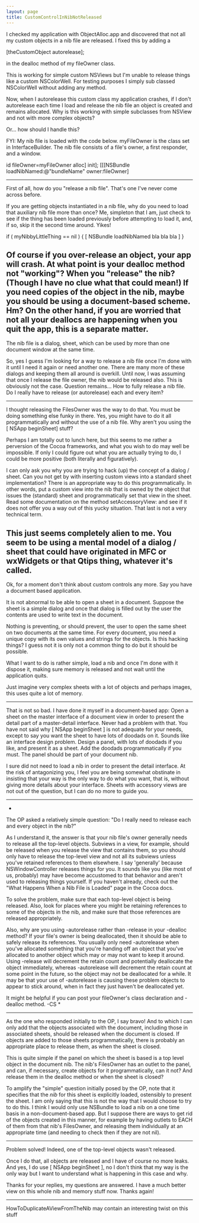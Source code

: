 ```yaml
---
layout: page
title: CustomControlInNibNotReleased
---
```


I checked my application with ObjectAlloc.app and discovered that not all my custom objects in a nib file are released.
I fixed this by adding a

    
[theCustomObject autorelease];

in the dealloc method of my fileOwner class.

This is working for simple custom NSViews but I'm unable to release things like a custom NSColorWell.
For testing purposes I simply sub classed NSColorWell without adding any method.

Now, when I autorelease this custom class my application crashes, if I don't autorelease each time I load and release the nib file an object is created and remains allocated.
Why is this working with simple subclasses from NSView and not with more complex objects?

Or... how should I handle this?

FYI:
My nib file is loaded with the code below.
myFileOwner is the class set in InterfaceBuilder.
The nib file consists of a file's owner, a first responder, and a window.
    
id fileOwner=myFileOwner alloc] init];
 [[[NSBundle loadNibNamed:@"bundleName" owner:fileOwner]


----

First of all, how do you "release a nib file". That's one I've never come across before.

If you are getting objects instantiated in a nib file, why do you need to load that auxiliary nib file more than once? Me, simpleton that I am, just check to see if the thing has been loaded previously before attempting to load it, and, if so, skip it the second time around. Yikes!

if ( myNibbyLittleThing == nil ) {
[ NSBundle loadNibNamed bla bla bla ]
}

Of course if you over-release an object, your app will crash. At what point is your dealloc method not "working"? When you "release" the nib? (Though I have no clue what that could mean!) If you need copies of the object in the nib, maybe you should be using a document-based scheme. Hm? On the other hand, if you are worried that not all your deallocs are happening when you quit the app, this is a separate matter.
----
The nib file is a dialog, sheet, which can be used by more than one document window at the same time.

So, yes I guess I'm looking for a way to release a nib file once I'm done with it until I need it again or need another one.
There are many more of these dialogs and keeping them all around is overkill.
Until now, I was assuming that once I release the file owner, the nib would be released also. This is obviously not the case.
Question remains... How to fully release a nib file. Do I really have to release (or autorelease) each and every item?

----

I thought releasing the FilesOwner was the way to do that. You must be doing something else funky in there. Yes, you might have to do it all programmatically and without the use of a nib file. Why aren't you using the     [ NSApp beginSheet] stuff?

Perhaps I am totally out to lunch here, but this seems to me rather a perversion of the Cocoa frameworks, and what you wish to do may well be impossible. If only I could figure out what you are actually trying to do, I could be more positive (both literally and figuratively).

I can only ask you why you are trying to hack (up) the concept of a dialog / sheet. Can you not get by with inserting custom views into a standard sheet implementation?  There is an appropriate way to do this programmatically. In other words, put a custom view into the nib that is owned by the object that issues the (standard) sheet and programmatically set that view in the sheet. Read some documentation on the method     setAccessoryView: and see if it does not offer you a way out of this yucky situation. That last is not a very technical term.

This just seems completely alien to me. You seem to be using a mental model of a dialog / sheet that could have originated in MFC or wxWidgets or that Qtips thing, whatever it's called.
----
Ok, for a moment don't think about custom controls any more.
Say you have a document based application.

It is not abnormal to be able to open a sheet in a document.
Suppose the sheet is a simple dialog and once that dialog is filled out by the user the contents are used to write text in the document.

Nothing is preventing, or should prevent, the user to open the same sheet on two documents at the same time.
For every document, you need a unique copy with its own values and strings for the objects.
Is this hacking things? I guess not it is only not a common thing to do but it should be possible.

What I want to do is rather simple, load a nib and once I'm done with it dispose it, making sure memory is released and not wait until the application quits.

Just imagine very complex sheets with a lot of objects and perhaps images, this uses quite a lot of memory.

----

That is not so bad. I have done it myself in a document-based app: Open a sheet on the master interface of a document view in order to present the detail part of a master-detail interface. Never had a problem with that. You have not said why [ NSApp beginSheet ] is not adequate for your needs, except to say you want the sheet to have lots of doodads on it. Sounds like an interface design problem. Design a panel, with lots of doodads if you like, and present it as a sheet. Add the doodads programmatically if you must. The panel should be part of your document nib.

I sure did not need to load a nib in order to present the detail interface. At the risk of antagonizing you, I feel you are being somewhat obstinate in insisting that your way is the only way to do what you want, that is, without giving more details about your interface. Sheets with accessory views are not out of the question, but I can do no more to guide you.

----
*
The OP asked a relatively simple question: "Do I really need to release each and every object in the nib?"

As I understand it, the answer is that your nib file's owner generally needs to release all the top-level objects. Subviews in a view, for example, should be released when you release the view that contains them, so you should only have to release the top-level view and not all its subviews unless you've retained references to them elsewhere. I say 'generally' because NSWindowController releases things for you. It sounds like you (like most of us, probably) may have become accustomed to that behavior and aren't used to releasing things yourself. If you haven't already, check out the "What Happens When a Nib File is Loaded" page in the Cocoa docs.

To solve the problem, make sure that each top-level object is being released. Also, look for places where you might be retaining references to some of the objects in the nib, and make sure that those references are released appropriately.

Also, why are you using -autorelease rather than -release in your -dealloc method? If your file's owner is being deallocated, then it should be able to safely release its references. You usually only need -autorelease when you've allocated something that you're handing off an object that you've allocated to another object which may or may not want to keep it around. Using -release will decrement the retain count and potentially deallocate the object immediately, whereas -autorelease will decrement the retain count at some point in the future, so the object may not be deallocated for a while. It may be that your use of -autorelease is causing these problem objects to appear to stick around, when in fact they just haven't be deallocated yet.

It might be helpful if you can post your fileOwner's class declaration and -dealloc method. -CS
*

----

As the one who responded initially to the OP, I say bravo! And to which I can only add that the objects associated with the document, including those in associated sheets, should be released when the document is closed. If objects are added to those sheets programmatically, there is probably an appropriate place to release them, as when the sheet is closed.

This is quite simple if the panel on which the sheet is based is a top level object in the document nib. The nib's FilesOwner has an outlet to the panel, and can, if necessary, create objects for it programmatically, can it not? And release them in the dealloc method or when the sheet is closed?

To amplify the "simple" question initially posed by the OP, note that it specifies that the *nib* for this sheet is explicitly loaded, ostensibly to present the sheet. I am only saying that this is not the way that I would choose to try to do this. I think I would only use NSBundle to load a nib on a one time basis in a non-document-based app. But I suppose there are ways to get rid of the objects created in this manner, for example by having outlets to EACH of them from that nib's FilesOwner, and releasing them individually at an appropriate time (and needing to check then if they are not nil).

----
Problem solved!
Indeed, one of the top-level objects wasn't released.

Once I do that, all objects are released and I have of course no more leaks.
And yes, I do use [ NSApp beginSheet ], no I don't think that my way is the only way but I want to understand what is happening in this case and why.

Thanks for your replies, my questions are answered.
I have a much better view on this whole nib and memory stuff now.
Thanks again!

----

HowToDuplicateAViewFromTheNib may contain an interesting twist on this stuff

